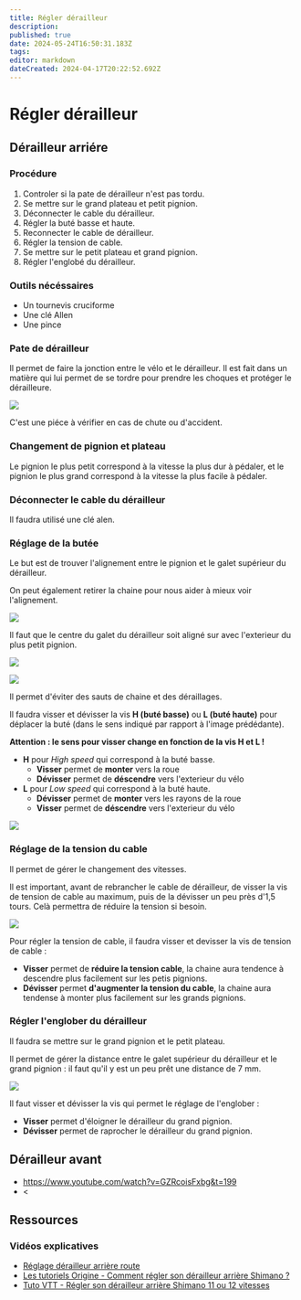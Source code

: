 ```yaml
---
title: Régler dérailleur
description: 
published: true
date: 2024-05-24T16:50:31.183Z
tags: 
editor: markdown
dateCreated: 2024-04-17T20:22:52.692Z
---
```


# Régler dérailleur

## Dérailleur arriére

### Procédure

1. Controler si la pate de dérailleur n'est pas tordu.
1. Se mettre sur le grand plateau et petit pignion.
1. Déconnecter le cable du dérailleur.
1. Régler la buté basse et haute.
1. Reconnecter le cable de dérailleur.
1. Régler la tension de cable.
1. Se mettre sur le petit plateau et grand pignion.
1. Régler l'englobé du dérailleur.

### Outils nécéssaires

- Un tournevis cruciforme
- Une clé Allen
- Une pince

### Pate de dérailleur

Il permet de faire la jonction entre le vélo et le dérailleur. Il est fait dans un matière qui lui permet de se tordre pour prendre les choques et protéger le dérailleure.

[![](https://wiki.akipe.fr///uploads/images/gallery/2022-10/scaled-1680-/BhffAiRC97R5xi0j-image-1666532159490.png)](https://wiki.akipe.fr///uploads/images/gallery/2022-10/BhffAiRC97R5xi0j-image-1666532159490.png)

C'est une piéce à vérifier en cas de chute ou d'accident.

### Changement de pignion et plateau

Le pignion le plus petit correspond à la vitesse la plus dur à pédaler, et le pignion le plus grand correspond à la vitesse la plus facile à pédaler.

### Déconnecter le cable du dérailleur

Il faudra utilisé une clé alen.

### Réglage de la butée

Le but est de trouver l'alignement entre le pignion et le galet supérieur du dérailleur.

On peut également retirer la chaine pour nous aider à mieux voir l'alignement.

[![](https://wiki.akipe.fr///uploads/images/gallery/2022-10/scaled-1680-/1F0ZWfMGJ4ue6Y0L-image-1666531201080.png)](https://wiki.akipe.fr///uploads/images/gallery/2022-10/1F0ZWfMGJ4ue6Y0L-image-1666531201080.png)

Il faut que le centre du galet du dérailleur soit aligné sur avec l'exterieur du plus petit pignion.

[![](https://wiki.akipe.fr///uploads/images/gallery/2022-10/scaled-1680-/TA1eWuVm91h5hGqQ-image-1666534007478.png)](https://wiki.akipe.fr///uploads/images/gallery/2022-10/TA1eWuVm91h5hGqQ-image-1666534007478.png)

[![](https://wiki.akipe.fr///uploads/images/gallery/2022-10/scaled-1680-/QpFLTsW3i3Dba0Ah-image-1666534019898.png)](https://wiki.akipe.fr///uploads/images/gallery/2022-10/QpFLTsW3i3Dba0Ah-image-1666534019898.png)

Il permet d'éviter des sauts de chaine et des déraillages.

Il faudra visser et dévisser la vis **H (buté basse)** ou **L (buté haute)** pour déplacer la buté (dans le sens indiqué par rapport à l'image prédédante).

**Attention : le sens pour visser change en fonction de la vis H et L !**

- **H** pour *High speed* qui correspond à la buté basse.
	- **Visser** permet de **monter** vers la roue
	- **Dévisser** permet de **déscendre** vers l'exterieur du vélo
- **L** pour *Low speed* qui correspond à la buté haute.
	- **Dévisser** permet de **monter** vers les rayons de la roue
	- **Visser** permet de **déscendre** vers l'exterieur du vélo

[![](https://wiki.akipe.fr///uploads/images/gallery/2022-10/scaled-1680-/M5tuvc7Ck2k4ASGk-image-1666531284144.png)](https://wiki.akipe.fr///uploads/images/gallery/2022-10/M5tuvc7Ck2k4ASGk-image-1666531284144.png)

### Réglage de la tension du cable

Il permet de gérer le changement des vitesses.

Il est important, avant de rebrancher le cable de dérailleur, de visser la vis de tension de cable au maximum, puis de la dévisser un peu près d'1,5 tours. Celà permettra de réduire la tension si besoin.

[![](https://wiki.akipe.fr///uploads/images/gallery/2022-10/scaled-1680-/btzMIToFtqedQKJp-image-1666532751125.png)](https://wiki.akipe.fr///uploads/images/gallery/2022-10/btzMIToFtqedQKJp-image-1666532751125.png)

Pour régler la tension de cable, il faudra visser et devisser la vis de tension de cable :
- **Visser** permet de **réduire la tension cable**, la chaine aura tendence à descendre plus facilement sur les petis pignions.
- **Dévisser** permet **d'augmenter la tension du cable**, la chaine aura tendense à monter plus facilement sur les grands pignions.

### Régler l'englober du dérailleur

Il faudra se mettre sur le grand pignion et le petit plateau.

Il permet de gérer la distance entre le galet supérieur du dérailleur et le grand pignion : il faut qu'il y est un peu prêt une distance de 7 mm.

[![](https://wiki.akipe.fr///uploads/images/gallery/2022-10/scaled-1680-/wuIfhXnpe1zo2E8e-image-1666533712899.png)](https://wiki.akipe.fr///uploads/images/gallery/2022-10/wuIfhXnpe1zo2E8e-image-1666533712899.png)

Il faut visser et dévisser la vis qui permet le réglage de l'englober :
- **Visser** permet d'éloigner le dérailleur du grand pignion.
- **Dévisser** permet de raprocher le dérailleur du grand pignion.

## Dérailleur avant

- <https://www.youtube.com/watch?v=GZRcoisFxbg&t=199>
- <

## Ressources

### Vidéos explicatives

- [Réglage dérailleur arrière route](https://www.youtube.com/watch?v=8T41F0SAFrw)
- [Les tutoriels Origine - Comment régler son dérailleur arrière Shimano ?](https://www.youtube.com/watch?v=9YZg78ZHnJA)
- [Tuto VTT - Régler son dérailleur arrière Shimano 11 ou 12 vitesses](https://www.youtube.com/watch?v=e0HryWQGYZE)

